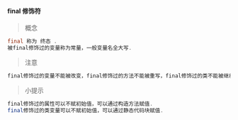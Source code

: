 #### final 修饰符

> 概念

```java
final 称为 终态 .
被final修饰过的变量称为常量，一般变量名全大写.
```

> 注意

```java
final修饰过的变量不能被改变，final修饰过的方法不能被重写，final修饰过的类不能被继承.
```

> 小提示

```java
final修饰过的属性可以不赋初始值，可以通过构造方法赋值.
final修饰过的类变量可以不赋初始值，可以通过静态代码块赋值.
```

